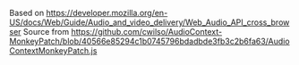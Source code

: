 Based on https://developer.mozilla.org/en-US/docs/Web/Guide/Audio_and_video_delivery/Web_Audio_API_cross_browser
Source from https://github.com/cwilso/AudioContext-MonkeyPatch/blob/40566e85294c1b0745796bdadbde3fb3c2b6fa63/AudioContextMonkeyPatch.js
